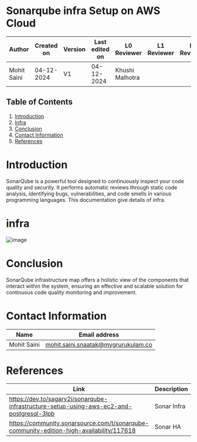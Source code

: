 # **Sonarqube infra Setup on AWS Cloud**

| **Author**          | **Created on** | **Version** | **Last edited on** | **L0 Reviewer**  | **L1 Reviewer** | **L2 Reviewer** |
|---------------------|----------------|-------------|--------------------|------------------|-----------------|-----------------|
| Mohit Saini         | 04-12-2024     | V1          | 04-12-2024         | Khushi Malhotra  |                 |                 |


## Table of Contents
1. [Introduction](#introduction)
2. [Infra](#infra)
3. [Conclusion](#conclusion)
4. [Contact Information](#contact-information)
3. [References](#references)


# Introduction
SonarQube is a powerful tool designed to continuously inspect your code quality and security. It performs automatic reviews through static code analysis, identifying bugs, vulnerabilities, and code smells in various programming languages. This documentation give details of infra.

# infra
![image](https://github.com/user-attachments/assets/f779478b-620a-4880-9ebf-e1e623a9fcf5)

# Conclusion
SonarQube infrastructure map offers a holistic view of the components that interact within the system, ensuring an effective and scalable solution for continuous code quality monitoring and improvement.


# Contact Information

| **Name**    | **Email address**         |
|-------------|---------------------------|
| Mohit Saini | mohit.saini.snaatak@mygrurukulam.co |


# References



| **Link** | **Description** |
|----------------------------------------------------|--------------------|
| https://dev.to/sagary2j/sonarqube-infrastructure-setup-using-aws-ec2-and-postgresql-3lpb| Sonar Infra |
|https://community.sonarsource.com/t/sonarqube-community-edition-high-availability/117618 | Sonar HA |

